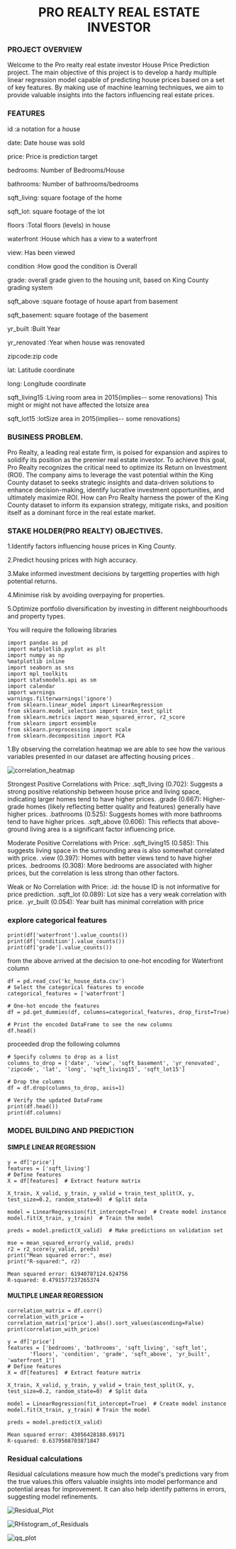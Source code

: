 

<link rel="stylesheet" href="readme.css">




<h1 style="text-align: center;">PRO REALTY REAL ESTATE INVESTOR </h1>

### PROJECT OVERVIEW 

Welcome to the Pro realty real estate investor House Price Prediction project. The main objective of this project is to develop a hardy multiple linear regression model capable of predicting house prices based on a set of key features. By making use of  machine learning techniques, we aim to provide valuable insights into the factors influencing real estate prices.

### FEATURES

id :a notation for a house

date: Date house was sold

price: Price is prediction target

bedrooms: Number of Bedrooms/House

bathrooms: Number of bathrooms/bedrooms

sqft_living: square footage of the home

sqft_lot: square footage of the lot

floors :Total floors (levels) in house

waterfront :House which has a view to a waterfront

view: Has been viewed

condition :How good the condition is Overall

grade: overall grade given to the housing unit, based on King County grading system

sqft_above :square footage of house apart from basement

sqft_basement: square footage of the basement

yr_built :Built Year

yr_renovated :Year when house was renovated

zipcode:zip code

lat: Latitude coordinate

long: Longitude coordinate

sqft_living15 :Living room area in 2015(implies-- some renovations) This might or might not have affected the lotsize area

sqft_lot15 :lotSize area in 2015(implies-- some renovations)

### BUSINESS PROBLEM.
Pro Realty, a leading real estate firm, is poised for expansion and aspires to solidify its position as the premier real estate investor. To achieve this goal, Pro Realty recognizes the critical need to optimize its Return on Investment (ROI). The company aims to leverage the vast potential within the King County dataset to seeks strategic insights and data-driven solutions to enhance decision-making, identify lucrative investment opportunities, and ultimately maximize ROI. How can Pro Realty harness the power of the King County dataset to inform its expansion strategy, mitigate risks, and position itself as a dominant force in the real estate market.

### STAKE HOLDER(PRO REALTY) OBJECTIVES.
1.Identify factors influencing house prices in King County.

2.Predict housing prices with high accuracy.

3.Make informed investment decisions by targetting properties with high potential returns.

4.Minimise risk by avoiding overpaying for properties.

5.Optimize portfolio diversification by investing in different neighbourhoods and property types.

You will require the following libraries
```
import pandas as pd
import matplotlib.pyplot as plt
import numpy as np
%matplotlib inline
import seaborn as sns
import mpl_toolkits
import statsmodels.api as sm
import calendar
import warnings 
warnings.filterwarnings('ignore')
from sklearn.linear_model import LinearRegression
from sklearn.model_selection import train_test_split
from sklearn.metrics import mean_squared_error, r2_score
from sklearn import ensemble
from sklearn.preprocessing import scale
from sklearn.decomposition import PCA

```
1.By observing the correlation heatmap we are able to see  how the various variables presented in our dataset are affecting housing prices .


![correlation_heatmap](correlation_heatmap.png)

Strongest Positive Correlations with Price:
.sqft_living (0.702): Suggests a strong positive relationship between house price and living space, indicating larger homes tend to have higher prices.
.grade (0.667): Higher-grade homes (likely reflecting better quality and features) generally have higher prices. .bathrooms (0.525): Suggests homes with more bathrooms tend to have higher prices.
.sqft_above (0.606): This reflects that above-ground living area is a significant factor influencing price.

Moderate Positive Correlations with Price:
.sqft_living15 (0.585): This suggests living space in the surrounding area is also somewhat correlated with price.
.view (0.397): Homes with better views tend to have higher prices.
.bedrooms (0.308): More bedrooms are associated with higher prices, but the correlation is less strong than other factors.

Weak or No Correlation with Price:
.id: the house ID is not informative for price prediction.
.sqft_lot (0.089): Lot size has a very weak correlation with price.
.yr_built (0.054): Year built has minimal correlation with price

### explore categorical features

```
print(df['waterfront'].value_counts())
print(df['condition'].value_counts())
print(df['grade'].value_counts())

```
from the above arrived at the decision to one-hot encoding for Waterfront column

```
df = pd.read_csv('kc_house_data.csv')
# Select the categorical features to encode
categorical_features = ['waterfront']

# One-hot encode the features
df = pd.get_dummies(df, columns=categorical_features, drop_first=True)

# Print the encoded DataFrame to see the new columns
df.head()

```
proceeded drop the following columns 

```
# Specify columns to drop as a list
columns_to_drop = ['date', 'view', 'sqft_basement', 'yr_renovated', 'zipcode', 'lat', 'long', 'sqft_living15', 'sqft_lot15']  

# Drop the columns
df = df.drop(columns_to_drop, axis=1)

# Verify the updated DataFrame
print(df.head())  
print(df.columns)

```

### MODEL BUILDING AND PREDICTION

#### SIMPLE LINEAR REGRESSION

```
y = df['price']  
features = ['sqft_living']  
# Define features
X = df[features]  # Extract feature matrix

X_train, X_valid, y_train, y_valid = train_test_split(X, y, test_size=0.2, random_state=0)  # Split data

model = LinearRegression(fit_intercept=True)  # Create model instance
model.fit(X_train, y_train)  # Train the model

preds = model.predict(X_valid)  # Make predictions on validation set

```
```
mse = mean_squared_error(y_valid, preds)
r2 = r2_score(y_valid, preds)
print("Mean squared error:", mse)
print("R-squared:", r2)

```
```
Mean squared error: 61940787124.624756
R-squared: 0.4791577237265374
````


#### MULTIPLE LINEAR REGRESSION

```
correlation_matrix = df.corr()
correlation_with_price = correlation_matrix['price'].abs().sort_values(ascending=False)
print(correlation_with_price)
```
```
y = df['price']  
features = ['bedrooms', 'bathrooms', 'sqft_living', 'sqft_lot',
       'floors', 'condition', 'grade', 'sqft_above', 'yr_built', 'waterfront_1']  
# Define features
X = df[features]  # Extract feature matrix

X_train, X_valid, y_train, y_valid = train_test_split(X, y, test_size=0.2, random_state=0)  # Split data

model = LinearRegression(fit_intercept=True)  # Create model instance
model.fit(X_train, y_train) # Train the model

preds = model.predict(X_valid)
```

```
Mean squared error: 43056428188.69171
R-squared: 0.6379508703871847
```
### Residual calculations 

Residual calculations  measure how much the model's predictions vary from the true values.this offers valuable insights into model performance and potential areas for improvement. It can also help identify patterns in errors, suggesting model refinements.

![Residual_Plot](Residual_Plot.png)

![RHistogram_of_Residuals](Histogram_of_Residuals.png)

![qq_plot](qq_plot.png)








